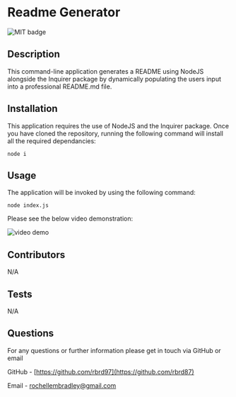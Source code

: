# Readme Generator

![MIT badge](https://img.shields.io/static/v1?label=license&message=MIT&color=gold&style=flat)

## Description

This command-line application generates a README using NodeJS alongside the Inquirer package by dynamically populating the users input into a professional README.md file.

## Installation

This application requires the use of NodeJS and the Inquirer package. Once you have cloned the repository, running the following command will install all the required dependancies:

```
node i
```

## Usage
The application will be invoked by using the following command:
```
node index.js
```

Please see the below video demonstration:

![video demo]()

## Contributors

N/A

## Tests

N/A

## Questions

For any questions or further information please get in touch via GitHub or email

GitHub - [https://github.com/rbrd97](https://github.com/rbrd87)

Email - [rochellembradley@gmail.com](mailto:rochellembradley@gmail.com?subject=readme-generator)
